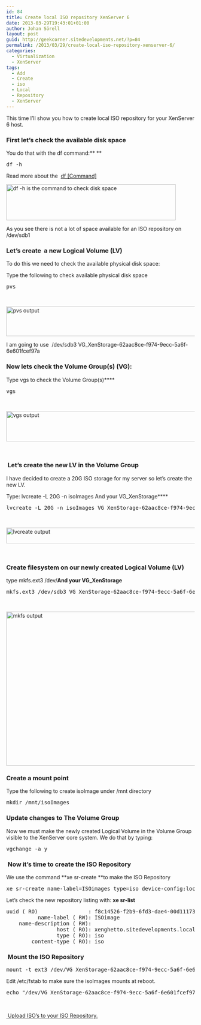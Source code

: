 ```yaml
---
id: 84
title: Create local ISO repository XenServer 6
date: 2013-03-29T19:43:01+01:00
author: Johan Sörell
layout: post
guid: http://geekcorner.sitedevelopments.net/?p=84
permalink: /2013/03/29/create-local-iso-repository-xenserver-6/
categories:
  - Virtualization
  - XenServer
tags:
  - Add
  - Create
  - iso
  - Local
  - Repository
  - XenServer
---
```

This time I&#8217;ll show you how to create local ISO repository for your XenServer 6 host.

### First let&#8217;s check the available disk space

You do that with the df command:** **

<pre class="theme:terminal nums:false lang:default decode:true" title="df -h">df -h</pre>

Read more about the  <a title="Permanent Link to df [Command]" href="http://linuxconfig.net/commands/command-df.html" rel="bookmark">df [Command]</a>

[<img loading="lazy" class="alignleft size-full wp-image-85" alt="df -h is the command to check disk space" src="http://media.sitedevelopments.net/2013/03/df-h-checkspacebefore-iso.png" width="453" height="96" srcset="http://media.sitedevelopments.net/2013/03/df-h-checkspacebefore-iso.png 453w, http://media.sitedevelopments.net/2013/03/df-h-checkspacebefore-iso-300x63.png 300w" sizes="(max-width: 453px) 100vw, 453px" />](http://media.sitedevelopments.net/2013/03/df-h-checkspacebefore-iso.png)

As you see there is not a lot of space available for an ISO repository on /dev/sdb1

### Let&#8217;s create  a new Logical Volume (LV)

To do this we need to check the available physical disk space:

Type the following to check available physical disk space

<pre class="theme:terminal nums:false lang:sh decode:true" title="To check available physical disk space type pvs">pvs</pre>

&nbsp;

[<img loading="lazy" class="alignleft size-full wp-image-91" alt="pvs output" src="http://media.sitedevelopments.net/2013/03/pvs-output.png" width="622" height="79" srcset="http://media.sitedevelopments.net/2013/03/pvs-output.png 622w, http://media.sitedevelopments.net/2013/03/pvs-output-300x38.png 300w" sizes="(max-width: 622px) 100vw, 622px" />](http://media.sitedevelopments.net/2013/03/pvs-output.png)

I am going to use  /dev/sdb3 VG_XenStorage-62aac8ce-f974-9ecc-5a6f-6e601fcef97a

### Now lets check the Volume Group(s) (VG):

Type vgs to check the Volume Group(s)****

<pre class="theme:terminal nums:false lang:sh decode:true">vgs</pre>

&nbsp;

[<img loading="lazy" class="alignleft size-full wp-image-108" alt="vgs output" src="http://media.sitedevelopments.net/2013/03/vgs-output.png" width="608" height="81" srcset="http://media.sitedevelopments.net/2013/03/vgs-output.png 608w, http://media.sitedevelopments.net/2013/03/vgs-output-300x39.png 300w" sizes="(max-width: 608px) 100vw, 608px" />](http://media.sitedevelopments.net/2013/03/vgs-output.png)

&nbsp;

###  Let&#8217;s create the new LV in the Volume Group

I have decided to create a 20G ISO storage for my server so let&#8217;s create the new LV.

Type: lvcreate -L 20G -n isoImages And your VG_XenStorage****

<pre class="theme:terminal nums:false lang:default decode:true" title="Create a 20G Logical Volume called isoImages">lvcreate -L 20G -n isoImages VG_XenStorage-62aac8ce-f974-9ecc-5a6f-6e601fcef97a</pre>

&nbsp;

[<img loading="lazy" class="alignleft size-full wp-image-116" alt="lvcreate output" src="http://media.sitedevelopments.net/2013/03/lvcreate-output.png" width="702" height="42" srcset="http://media.sitedevelopments.net/2013/03/lvcreate-output.png 702w, http://media.sitedevelopments.net/2013/03/lvcreate-output-300x17.png 300w" sizes="(max-width: 702px) 100vw, 702px" />](http://media.sitedevelopments.net/2013/03/lvcreate-output.png)

&nbsp;

### Create filesystem on our newly created Logical Volume (LV)

type mkfs.ext3 /dev/**And your VG_XenStorage**

<pre class="theme:terminal nums:false lang:sh decode:true" title="The command mkfs.ext3 ">mkfs.ext3 /dev/sdb3 VG_XenStorage-62aac8ce-f974-9ecc-5a6f-6e601fcef97a</pre>

&nbsp;

[<img loading="lazy" class="alignleft size-full wp-image-120" alt="mkfs output" src="http://media.sitedevelopments.net/2013/03/mkfs-output.png" width="671" height="411" srcset="http://media.sitedevelopments.net/2013/03/mkfs-output.png 671w, http://media.sitedevelopments.net/2013/03/mkfs-output-300x184.png 300w" sizes="(max-width: 671px) 100vw, 671px" />](http://media.sitedevelopments.net/2013/03/mkfs-output.png)

### Create a mount point

Type the following to create isoImage under /mnt directory

<pre class="theme:terminal nums:false lang:sh decode:true" title="Create directory isoImages in directory /mnt. with mkdir /mnt/isoImages">mkdir /mnt/isoImages</pre>

### Update changes to The Volume Group

Now we must make the newly created Logical Volume in the Volume Group visible to the XenServer core system. We do that by typing:

<pre class="theme:terminal nums:false lang:sh decode:true" title="Process the Volume Group Change with vgchange -a y">vgchange -a y</pre>

###  Now it&#8217;s time to create the ISO Repository

We use the command **xe sr-create **to make the ISO Repository

<pre class="theme:terminal nums:false lang:sh decode:true" title="The command xe sr-create">xe sr-create name-label=ISOimages type=iso device-config:location=/mnt/isoImages/ device-config:legacy_mode=true content-type=iso</pre>

Let&#8217;s check the new repository listing with: **xe sr-list**

<pre class="theme:terminal nums:false lang:default decode:true" title="Output example:">uuid ( RO)                : f8c14526-f2b9-6fd3-dae4-00d111739b98
          name-label ( RW): ISOimage
    name-description ( RW):
                host ( RO): xenghetto.sitedevelopments.local
                type ( RO): iso
        content-type ( RO): iso</pre>

###  Mount the ISO Repository

<pre class="theme:terminal nums:false lang:sh decode:true" title="Mount isoImages">mount -t ext3 /dev/VG_XenStorage-62aac8ce-f974-9ecc-5a6f-6e601fcef97a/isoImages /mnt/isoImages</pre>

Edit /etc/fstab to make sure the isoImages mounts at reboot.

<pre class="theme:terminal nums:false lang:sh decode:true" title="make sure it's mounted after reboot by typing:">echo "/dev/VG_XenStorage-62aac8ce-f974-9ecc-5a6f-6e601fcef97a/isoImages /mnt/isoImages ext3 defaults 1 1" &gt;&gt; /etc/fstab</pre>

&nbsp;

[ Upload ISO&#8217;s to your ISO Repository.](http://geekcorner.sitedevelopments.net/2013/03/29/upload-isos-to-your-newly-created-iso-repository/ "Upload ISO’s to your Newly created ISO Repository")